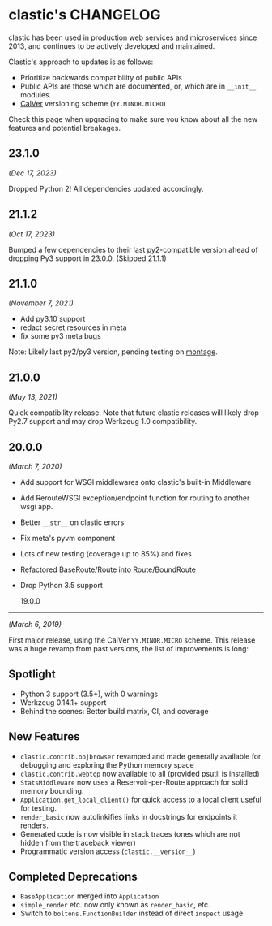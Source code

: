 # clastic's CHANGELOG

clastic has been used in production web services and microservices
since 2013, and continues to be actively developed and maintained.

Clastic's approach to updates is as follows:

- Prioritize backwards compatibility of public APIs
- Public APIs are those which are documented, or, which are in `__init__` modules.
- [CalVer](https://calver.org) versioning scheme (`YY.MINOR.MICRO`)

Check this page when upgrading to make sure you know about all the new
features and potential breakages.

## 23.1.0

_(Dec 17, 2023)_

Dropped Python 2! All dependencies updated accordingly.

## 21.1.2

_(Oct 17, 2023)_

Bumped a few dependencies to their last py2-compatible version ahead of dropping Py3 support in 23.0.0. (Skipped 21.1.1)

## 21.1.0

_(November 7, 2021)_

- Add py3.10 support
- redact secret resources in meta
- fix some py3 meta bugs

Note: Likely last py2/py3 version, pending testing on
[montage](https://github.com/hatnote/montage).

## 21.0.0

_(May 13, 2021)_

Quick compatibility release. Note that future clastic releases will
likely drop Py2.7 support and may drop Werkzeug 1.0 compatibility.

## 20.0.0

_(March 7, 2020)_

- Add support for WSGI middlewares onto clastic's built-in Middleware
- Add RerouteWSGI exception/endpoint function for routing to another wsgi app.
- Better `__str__` on clastic errors
- Fix meta's pyvm component
- Lots of new testing (coverage up to 85%) and fixes
- Refactored BaseRoute/Route into Route/BoundRoute
- Drop Python 3.5 support

  19.0.0

---

_(March 6, 2019)_

First major release, using the CalVer `YY.MINOR.MICRO` scheme. This
release was a huge revamp from past versions, the list of improvements
is long:

## Spotlight

- Python 3 support (3.5+), with 0 warnings
- Werkzeug 0.14.1+ support
- Behind the scenes: Better build matrix, CI, and coverage

## New Features

- `clastic.contrib.objbrowser` revamped and made generally available
  for debugging and exploring the Python memory space
- `clastic.contrib.webtop` now available to all (provided psutil is installed)
- `StatsMiddleware` now uses a Reservoir-per-Route approach for solid
  memory bounding.
- `Application.get_local_client()` for quick access to a local client
  useful for testing.
- `render_basic` now autolinkifies links in docstrings for endpoints
  it renders.
- Generated code is now visible in stack traces (ones which are not
  hidden from the traceback viewer)
- Programmatic version access (`clastic.__version__`)

## Completed Deprecations

- `BaseApplication` merged into `Application`
- `simple_render` etc. now only known as `render_basic`, etc.
- Switch to `boltons.FunctionBuilder` instead of direct `inspect` usage
